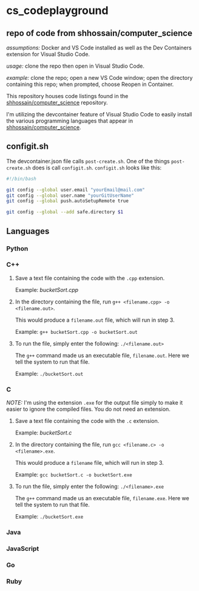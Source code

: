 # cs_codeplayground

## repo of code from shhossain/computer_science

*assumptions:* Docker and VS Code installed as well as the Dev Containers extension for Visual Studio Code.

*usage:* clone the repo then open in Visual Studio Code.

*example:* clone the repo; open a new VS Code window; open the directory containing this repo; when prompted, choose Reopen in Container.

This repository houses code listings found in the [shhossain/computer_science](https://github.com/shhossain/computer_science) repository.

I'm utilizing the devcontainer feature of Visual Studio Code to easily install the various programming languages that appear in [shhossain/computer_science](https://github.com/shhossain/computer_science).

## configit.sh

The devcontainer.json file calls `post-create.sh`. One of the things `post-create.sh` does is call `configit.sh`. `configit.sh` looks like this:

```bash
#!/bin/bash

git config --global user.email "yourEmail@mail.com"
git config --global user.name "yourGitUserName"
git config --global push.autoSetupRemote true

git config --global --add safe.directory $1
```

## Languages

### Python

### C++

1. Save a text file containing the code with the `.cpp` extension.

   Example: *bucketSort.cpp*

2. In the directory containing the file, run `g++ <filename.cpp> -o <filename.out>`.

   This would produce a `filename.out` file, which will run in step 3.

   Example: `g++ bucketSort.cpp -o bucketSort.out`

3. To run the file, simply enter the following: `./<filename.out>`

   The `g++` command made us an executable file, `filename.out`. Here we tell the system to run that file.

   Example: `./bucketSort.out`

### C

*NOTE:* I'm using the extension `.exe` for the output file simply to make it easier to ignore the compiled files. You do not need an extension.

1. Save a text file containing the code with the `.c` extension.

   Example: *bucketSort.c*

2. In the directory containing the file, run `gcc <filename.c> -o <filename>.exe`.

   This would produce a `filename` file, which will run in step 3.

   Example: `gcc bucketSort.c -o bucketSort.exe`

3. To run the file, simply enter the following: `./<filename>.exe`

   The `g++` command made us an executable file, `filename.exe`. Here we tell the system to run that file.

   Example: `./bucketSort.exe`

### Java

### JavaScript

### Go

### Ruby
